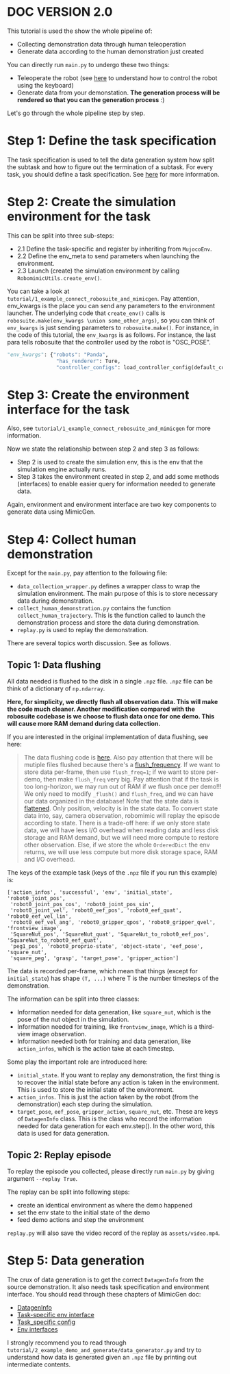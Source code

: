 # DOC VERSION 2.0
This tutorial is used the show the whole pipeline of:
- Collecting demonstration data through human teleoperation
- Generate data according to the human demonstration just created

You can directly run `main.py` to undergo these two things:
- Teleoperate the robot (see [here](https://robosuite.ai/docs/algorithms/demonstrations.html#keyboard-controls) to understand how to control the robot using the keyboard)
- Generate data from your demonstation. **The generation process will be rendered so that you can the generation process** :)

Let's go through the whole pipeline step by step.

# Step 1: Define the task specification 
The task specification is used to tell the data generation system how split the subtask and how to figure out the termination of a subtask. For every task, you should define a task specification. See [here](https://mimicgen.github.io/docs/tutorials/datagen_custom.html#step-2-implement-task-specific-config) for more information.


# Step 2: Create the simulation environment for the task
This can be split into three sub-steps:
- 2.1 Define the task-specific and register by inheriting from `MujocoEnv`.
- 2.2 Define the env_meta to send parameters when launching the environment.
- 2.3 Launch (create) the simulation environment by calling `RobomimicUtils.create_env()`.

You can take a look at `tutorial/1_example_connect_robosuite_and_mimicgen`. Pay attention, env_kwargs is the place you can send any parameters to the environment launcher. The underlying code that `create_env()` calls is `robosuite.make(env_kwargs \union some_other_args)`, so you can think of `env_kwargs` is just sending parameters to `robosuite.make()`. For instance, in the code of this tutorial, the `env_kwargs` is as follows. For instance, the last para tells robosuite that the controller used by the robot is "OSC_POSE".
```python
"env_kwargs": {"robots": "Panda",
                "has_renderer": Ture,
                "controller_configs": load_controller_config(default_controller="OSC_POSE")}
```

# Step 3: Create the environment interface for the task
Also, see `tutorial/1_example_connect_robosuite_and_mimicgen` for more information.

Now we state the relationship between step 2 and step 3 as follows:
- Step 2 is used to create the simulation env, this is the env that the simulation engine actually runs.
- Step 3 takes the environment created in step 2, and add some methods (interfaces) to enable easier query for information needed to generate data.

Again, environment and environment interface are two key components to generate data using MimicGen.


# Step 4: Collect human demonstration
Except for the `main.py`, pay attention to the following file:
- `data_collection_wrapper.py` defines a wrapper class to wrap the simulation environment. The main purpose of this is to store necessary data during demonstration.
- `collect_human_demonstration.py` contains the function `collect_human_trajectory`. This is the function called to launch the demonstration process and store the data during demonstration.
- `replay.py` is used to replay the demonstration.

There are several topics worth discussion. See as follows.

## Topic 1: Data flushing
All data needed is flushed to the disk in a single `.npz` file. `.npz` file can be think of a dictionary of `np.ndarray`.

**Here, for simplicity, we directly flush all observation data. This will make the code much cleaner. Another modification compared with the robosuite codebase is we choose to flush data once for one demo. This will cause more RAM demand during data collection.**

If you are interested in the original implementation of data flushing, see here:

> The data flushing code is [here](https://github.com/Felix-Zhenghao/robosuite/blob/master/robosuite/wrappers/data_collection_wrapper.py#L119-L138). Also pay attention that there will be mutiple files flushed because there's a [flush_frequency](https://github.com/Felix-Zhenghao/robosuite/blob/master/robosuite/wrappers/data_collection_wrapper.py#L193-L194). If we want to store data per-frame, then use `flush_freq=1`; if we want to store per-demo, then make `flush_freq` very big. Pay attention that if the task is too long-horizon, we may run out of RAM if we flush once per demo!!! We only need to modify `_flush()` and `flush_freq`, and we can have our data organized in the database!
> Note that the state data is [flattened](https://github.com/Felix-Zhenghao/robosuite/blob/master/robosuite/wrappers/data_collection_wrapper.py#L175). Only position, velocity is in the state data. To convert state data into, say, camera observation, robomimic will replay the episode according to state. There is a trade-off here: if we only store state data, we will have less I/O overhead when reading data and less disk storage and RAM demand, but we will need more compute to restore other observation. Else, if we store the whole `OrderedDict` the env returns, we will use less compute but more disk storage space, RAM and I/O overhead.

The keys of the example task (keys of the `.npz` file if you run this example) is:
```
['action_infos', 'successful', 'env', 'initial_state', 'robot0_joint_pos', 
 'robot0_joint_pos_cos', 'robot0_joint_pos_sin',
 'robot0_joint_vel', 'robot0_eef_pos', 'robot0_eef_quat', 'robot0_eef_vel_lin', 
 'robot0_eef_vel_ang', 'robot0_gripper_qpos', 'robot0_gripper_qvel', 'frontview_image', 
 'SquareNut_pos', 'SquareNut_quat', 'SquareNut_to_robot0_eef_pos', 'SquareNut_to_robot0_eef_quat', 
 'peg1_pos', 'robot0_proprio-state', 'object-state', 'eef_pose', 'square_nut', 
 'square_peg', 'grasp', 'target_pose', 'gripper_action']
```

The data is recorded per-frame, which mean that things (except for `initial_state`) has shape `(T, ...)` where T is the number timesteps of the demonstration.

The information can be split into three classes:
- Information needed for data generation, like `square_nut`, which is the pose of the nut object in the simulation. 
- Information needed for training, like `frontview_image`, which is a third-view image observation.
- Information needed both for training and data generation, like `action_infos`, which is the action take at each timestep.

Some play the important role are introduced here:
- `initial_state`. If you want to replay any demonstration, the first thing is to recover the initial state before any action is taken in the environment. This is used to store the initial state of the environment.
- `action_infos`. This is just the action taken by the robot (from the demonstration) each step during the simulation.
- `target_pose`, `eef_pose`, `gripper_action`, `square_nut`, etc. These are keys of `DatagenInfo` class. This is the class who record the information needed for data generation for each env.step(). In the other word, this data is used for data generation.


## Topic 2: Replay episode
To replay the episode you collected, please directly run `main.py` by giving argument `--replay True`.

The replay can be split into following steps:
- create an identical environment as where the demo happened
- set the env state to the initial state of the demo
- feed demo actions and step the environment

`replay.py` will also save the video record of the replay as `assets/video.mp4`.

# Step 5: Data generation

The crux of data generation is to get the correct `DatagenInfo` from the source demonstration. It also needs task specification and environment interface. You should read through these chapters of MimicGen doc:
- [DatagenInfo](https://mimicgen.github.io/docs/modules/datagen.html#datagen-info)
- [Task-specific env interface](https://mimicgen.github.io/docs/tutorials/datagen_custom.html#step-1-implement-task-specific-environment-interface)
- [Task_specific config](https://mimicgen.github.io/docs/tutorials/datagen_custom.html#step-1-implement-task-specific-environment-interface)
- [Env interfaces](https://mimicgen.github.io/docs/tutorials/datagen_custom.html#step-1-implement-task-specific-environment-interface)

I strongly recommend you to read through `tutorial/2_example_demo_and_generate/data_generator.py` and try to understand how data is generated given an `.npz` file by printing out intermediate contents.